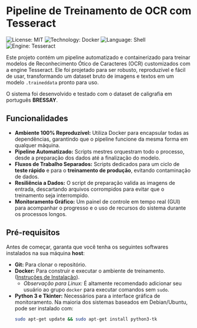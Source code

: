 # Pipeline de Treinamento de OCR com Tesseract

![License: MIT](https://img.shields.io/badge/License-MIT-yellow.svg)
![Technology: Docker](https://img.shields.io/badge/Technology-Docker-blue.svg)
![Language: Shell](https://img.shields.io/badge/Language-Shell-lightgrey.svg)
![Engine: Tesseract](https://img.shields.io/badge/Engine-Tesseract-orange.svg)

Este projeto contém um pipeline automatizado e containerizado para treinar modelos de Reconhecimento Ótico de Caracteres (OCR) customizados com a engine Tesseract. Ele foi projetado para ser robusto, reproduzível e fácil de usar, transformando um dataset bruto de imagens e textos em um modelo `.traineddata` pronto para uso.

O sistema foi desenvolvido e testado com o dataset de caligrafia em português **BRESSAY**.

## Funcionalidades

* **Ambiente 100% Reproduzível:** Utiliza Docker para encapsular todas as dependências, garantindo que o pipeline funcione da mesma forma em qualquer máquina.
* **Pipeline Automatizado:** Scripts mestres orquestram todo o processo, desde a preparação dos dados até a finalização do modelo.
* **Fluxos de Trabalho Separados:** Scripts dedicados para um ciclo de **teste rápido** e para o **treinamento de produção**, evitando contaminação de dados.
* **Resiliência a Dados:** O script de preparação valida as imagens de entrada, descartando arquivos corrompidos para evitar que o treinamento seja interrompido.
* **Monitoramento Gráfico:** Um painel de controle em tempo real (GUI) para acompanhar o progresso e o uso de recursos do sistema durante os processos longos.

## Pré-requisitos

Antes de começar, garanta que você tenha os seguintes softwares instalados na sua máquina **host**:
* **Git:** Para clonar o repositório.
* **Docker:** Para construir e executar o ambiente de treinamento. ([Instruções de Instalação](https://docs.docker.com/engine/install/)).
    * *Observação para Linux:* É altamente recomendado adicionar seu usuário ao grupo `docker` para executar comandos sem `sudo`.
* **Python 3 e Tkinter:** Necessários para a interface gráfica de monitoramento. Na maioria dos sistemas baseados em Debian/Ubuntu, pode ser instalado com:
    ```bash
    sudo apt-get update && sudo apt-get install python3-tk
    ```
